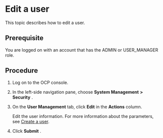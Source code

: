 Edit a user 
================================

This topic describes how to edit a user. 

**Prerequisite** 
-------------------------------------

You are logged on with an account that has the ADMIN or USER_MANAGER role.

Procedure 
------------------------------

1. Log on to the OCP console.

   

2. In the left-side navigation pane, choose **System Management** **\>** **Security** .

   

3. On the **User Management** tab, click **Edit** in the **Actions** column. 

   Edit the user information. For more information about the parameters, see [Create a user](5.create-a-user-1.md).
   

4. Click **Submit** .

   



